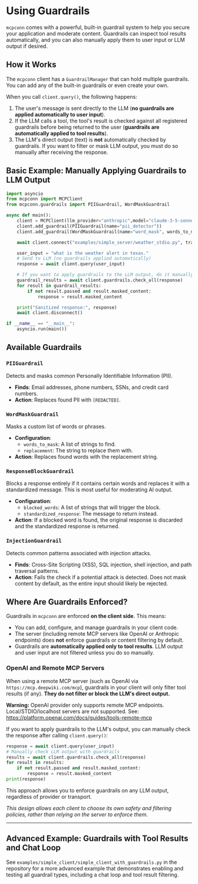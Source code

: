 # Using Guardrails

`mcpconn` comes with a powerful, built-in guardrail system to help you secure your application and moderate content. Guardrails can inspect tool results automatically, and you can also manually apply them to user input or LLM output if desired.

## How it Works

The `mcpconn` client has a `GuardrailManager` that can hold multiple guardrails. You can add any of the built-in guardrails or even create your own.

When you call `client.query()`, the following happens:
1. The user's message is sent directly to the LLM (**no guardrails are applied automatically to user input**).
2. If the LLM calls a tool, the tool's result is checked against all registered guardrails before being returned to the user (**guardrails are automatically applied to tool results**).
3. The LLM's direct output (text) is **not** automatically checked by guardrails. If you want to filter or mask LLM output, you must do so manually after receiving the response.

## Basic Example: Manually Applying Guardrails to LLM Output

```python
import asyncio
from mcpconn import MCPClient
from mcpconn.guardrails import PIIGuardrail, WordMaskGuardrail

async def main():
    client = MCPClient(llm_provider="anthropic",model="claude-3-5-sonnet-20241022")
    client.add_guardrail(PIIGuardrail(name="pii_detector"))
    client.add_guardrail(WordMaskGuardrail(name="word_mask", words_to_mask=["secret"], replacement="[CENSORED]"))

    await client.connect("examples/simple_server/weather_stdio.py", transport="stdio") # add your stdio server

    user_input = "what is the weather alert in texas."
    # Send to LLM (no guardrails applied automatically)
    response = await client.query(user_input)

    # If you want to apply guardrails to the LLM output, do it manually:
    guardrail_results = await client.guardrails.check_all(response)
    for result in guardrail_results:
        if not result.passed and result.masked_content:
            response = result.masked_content

    print("Sanitized response:", response)
    await client.disconnect()

if __name__ == "__main__":
    asyncio.run(main())
```

## Available Guardrails

### `PIIGuardrail`
Detects and masks common Personally Identifiable Information (PII).
- **Finds**: Email addresses, phone numbers, SSNs, and credit card numbers.
- **Action**: Replaces found PII with `[REDACTED]`.

### `WordMaskGuardrail`
Masks a custom list of words or phrases.
- **Configuration**:
  - `words_to_mask`: A list of strings to find.
  - `replacement`: The string to replace them with.
- **Action**: Replaces found words with the replacement string.

### `ResponseBlockGuardrail`
Blocks a response entirely if it contains certain words and replaces it with a standardized message. This is most useful for moderating AI output.
- **Configuration**:
  - `blocked_words`: A list of strings that will trigger the block.
  - `standardized_response`: The message to return instead.
- **Action**: If a blocked word is found, the original response is discarded and the standardized response is returned.

### `InjectionGuardrail`
Detects common patterns associated with injection attacks.
- **Finds**: Cross-Site Scripting (XSS), SQL injection, shell injection, and path traversal patterns.
- **Action**: Fails the check if a potential attack is detected. Does not mask content by default, as the entire input should likely be rejected.

## Where Are Guardrails Enforced?

Guardrails in `mcpconn` are enforced **on the client side**. This means:
- You can add, configure, and manage guardrails in your client code.
- The server (including remote MCP servers like OpenAI or Anthropic endpoints) does **not** enforce guardrails or content filtering by default.
- Guardrails are **automatically applied only to tool results**. LLM output and user input are not filtered unless you do so manually.

### OpenAI and Remote MCP Servers

When using a remote MCP server (such as OpenAI via `https://mcp.deepwiki.com/mcp`), guardrails in your client will only filter tool results (if any). **They do not filter or block the LLM's direct output.**

**Warning:** OpenAI provider only supports remote MCP endpoints. Local/STDIO/localhost servers are not supported. See: https://platform.openai.com/docs/guides/tools-remote-mcp

If you want to apply guardrails to the LLM's output, you can manually check the response after calling `client.query()`:

```python
response = await client.query(user_input)
# Manually check LLM output with guardrails
results = await client.guardrails.check_all(response)
for result in results:
    if not result.passed and result.masked_content:
        response = result.masked_content
print(response)
```

This approach allows you to enforce guardrails on any LLM output, regardless of provider or transport.

_This design allows each client to choose its own safety and filtering policies, rather than relying on the server to enforce them._

---

## Advanced Example: Guardrails with Tool Results and Chat Loop

See `examples/simple_client/simple_client_with_guardrails.py` in the repository for a more advanced example that demonstrates enabling and testing all guardrail types, including a chat loop and tool result filtering. 